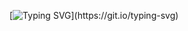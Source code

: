 [![Typing SVG](https://readme-typing-svg.herokuapp.com?font=Fira+Code&pause=1000&color=5000F7&background=4105C100&center=true&vCenter=true&random=false&width=500&height=70&lines=Hi!+I'm+Murad-Future+Design+Creator!)](https://git.io/typing-svg)

